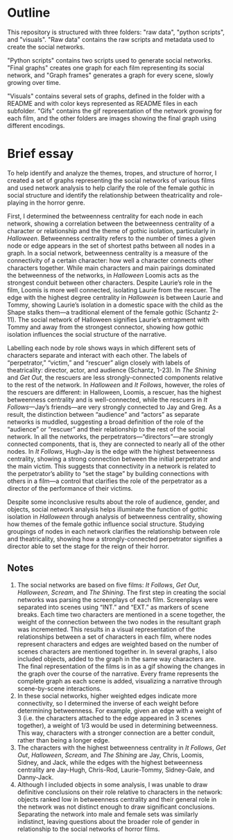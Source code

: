 # Outline
This repository is structured with three folders: "raw data", "python scripts", and "visuals". "Raw data" contains the raw scripts and metadata used to create the social networks. 

"Python scripts" contains two scripts used to generate social networks. "Final graphs" creates one graph for each film representing its social network, and "Graph frames" generates a graph for every scene, slowly growing over time. 

"Visuals" contains several sets of graphs, defined in the folder with a README and with color keys represented as README files in each subfolder. "Gifs" contains the gif representation of the network growing for each film, and the other folders are images showing the final graph using different encodings.


# Brief essay
To help identify and analyze the themes, tropes, and structure of horror, I created a set of graphs representing the social networks of various films  and used network analysis to help clarify the role of the female gothic in social structure and identify the relationship between theatricality and role-playing in the horror genre.

First, I determined the betweenness centrality for each node in each network, showing a correlation between the betweenness centrality of a character or relationship and the theme of gothic isolation, particularly in *Halloween*. Betweenness centrality refers to the number of times a given node or edge appears in the set of shortest paths between all nodes in a graph.  In a social network, betweenness centrality is a measure of the connectivity of a certain character: how well a character connects other characters together. While main characters and main pairings dominated the betweenness of the networks, in *Halloween* Loomis acts as the strongest conduit between other characters. Despite Laurie’s role in the film, Loomis is more well connected, isolating Laurie from the rescuer. The edge with the highest degree centrality in *Halloween* is between Laurie and Tommy, showing Laurie’s isolation in a domestic space with the child as the Shape stalks them—a traditional element of the female gothic (Schantz 2-11). The social network of Halloween signifies Laurie’s entrapment with Tommy and away from the strongest connector, showing how gothic isolation influences the social structure of the narrative. 

Labelling each node by role shows ways in which different sets of characters separate and interact with each other. The labels of “perpetrator,” “victim,” and “rescuer” align closely with labels of theatricality: director, actor, and audience (Schantz, 1-23). In *The Shining* and *Get Out*, the rescuers are less strongly-connected components relative to the rest of the network. In *Halloween* and *It Follows*, however, the roles of the rescuers are different: in Halloween, Loomis, a rescuer, has the highest betweenness centrality and is well-connected, while the rescuers in *It Follows*—Jay’s friends—are very strongly connected to Jay and Greg. As a result, the distinction between “audience” and “actors” as separate networks is muddled, suggesting a broad definition of the role of the “audience” or “rescuer” and their relationship to the rest of the social network. In all the networks, the perpetrators—“directors”—are strongly connected components, that is, they are connected to nearly all of the other nodes. In *It Follows*, Hugh-Jay is the edge with the highest betweenness centrality, showing a strong connection between the initial perpetrator and the main victim. This suggests that connectivity in a network is related to the perpetrator’s ability to “set the stage” by building connections with others in a film—a control that clarifies the role of the perpetrator as a director of the performance of their victims.

Despite some inconclusive results about the role of audience, gender, and objects,  social network analysis helps illuminate the function of gothic isolation in *Halloween* through analysis of betweenness centrality, showing how themes of the female gothic influence social structure. Studying groupings of nodes in each network clarifies the relationship between role and theatricality, showing how a strongly-connected perpetrator signifies a director able to set the stage for the reign of their horror.


## Notes
 1. The social networks are based on five films: *It Follows*, *Get Out*, *Halloween*, *Scream*, and *The Shining*. The first step in creating the social networks was parsing the screenplays of each film. Screenplays were separated into scenes using “INT.” and “EXT.” as markers of scene breaks. Each time two characters are mentioned in a scene together, the weight of the connection between the two nodes in the resultant graph was incremented. This results in a visual representation of the relationships between a set of characters in each film, where nodes represent characters and edges are weighted based on the number of scenes characters are mentioned together in. In several graphs, I also included objects, added to the graph in the same way characters are. The final representation of the films is in as a gif showing the changes in the graph over the course of the narrative. Every frame represents the complete graph as each scene is added, visualizing a narrative through scene-by-scene interactions. 
 2. In these social networks, higher weighted edges indicate more connectivity, so I determined the inverse of each weight before determining betweenness. For example, given an edge with a weight of 3 (i.e. the characters attached to the edge appeared in 3 scenes together), a weight of 1/3 would be used in determining betweenness. This way, characters with a stronger connection are a better conduit, rather than being a longer edge.
 3. The characters with the highest betweenness centrality in *It Follows*, *Get Out*, *Halloween*, *Scream*, and *The Shining* are Jay, Chris, Loomis, Sidney, and Jack, while the edges with the highest betweenness centrality are Jay-Hugh, Chris-Rod, Laurie-Tommy, Sidney-Gale, and Danny-Jack.
 4. Although I included objects in some analysis, I was unable to draw definitive conclusions on their role relative to characters in the network: objects ranked low in betweenness centrality and their general role in the network was not distinct enough to draw significant conclusions. Separating the network into male and female sets was similarly indistinct, leaving questions about the broader role of gender in relationship to the social networks of horror films.